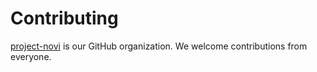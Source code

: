 # Contributing

[project-novi](https://github.com/project-novi) is our GitHub organization. We welcome contributions from everyone.
